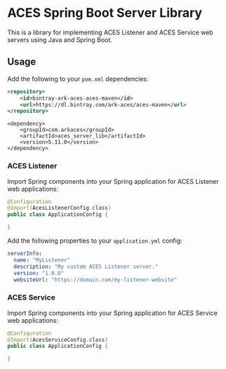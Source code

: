 # ACES Spring Boot Server Library

This is a library for implementing ACES Listener and ACES Service web servers 
using Java and Spring Boot.


## Usage

Add the following to your `pom.xml` dependencies:

```xml
<repository>
    <id>bintray-ark-aces-aces-maven</id>
    <url>https://dl.bintray.com/ark-aces/aces-maven</url>
</repository>
```
```
<dependency>
    <groupId>com.arkaces</groupId>
    <artifactId>aces_server_lib</artifactId>
    <version>5.11.0</version>
</dependency>
```

### ACES Listener

Import Spring components into your Spring application for ACES Listener web applications:

```java
@Configuration
@Import(AcesListenerConfig.class)
public class ApplicationConfig {

}
```

Add the following properties to your `application.yml` config:

```yaml
serverInfo:
  name: "MyListener"
  description: "My custom ACES Listener server."
  version: "1.0.0"
  websiteUrl: "https://domain.com/my-listener-website"
```

### ACES Service

Import Spring components into your Spring application for ACES Service web applications:

```java
@Configuration
@Import(AcesServiceConfig.class)
public class ApplicationConfig {

}
```
